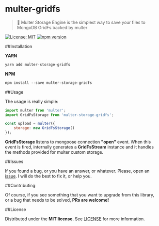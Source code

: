 # multer-gridfs
> :minidisc: Multer Storage Engine is the simplest way to save your files to MongoDB GridFs backed by multer

[![License: MIT](https://img.shields.io/badge/License-MIT-brightgreen.svg)](https://opensource.org/licenses/MIT) [![npm version](https://badge.fury.io/js/multer-storage-gridfs.svg)](https://badge.fury.io/js/multer-storage-gridfs)


##Installation

**YARN**

```javascript
yarn add multer-storage-gridfs 
```

**NPM**

```javascript
npm install --save multer-storage-gridfs 
```

##Usage

The usage is really simple:

```javascript
import multer from 'multer';
import GridFsStorage from 'multer-storage-gridfs';

const upload = multer({ 
    storage: new GridFsStorage()
});
```

**GridFsStorage** listens to mongoose connection **"open"** event. When this event is fired, internally generates a **GridFsStream** instance and it handles the methods provided for multer custom storage. 

##Issues

If you found a bug, or you have an answer, or whatever. Please, open an [issue](https://github.com/BlackBoxVision/multer-gridfs/issues). I will do the best to fix it, or help you.

##Contributing

Of course, if you see something that you want to upgrade from this library, or a bug that needs to be solved, **PRs are welcome!**

##License

Distributed under the **MIT license**. See [LICENSE](https://github.com/BlackBoxVision/multer-gridfs/blob/master/LICENSE) for more information.
